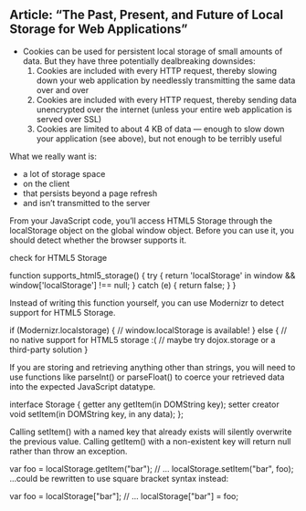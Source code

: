 ## Article:  “The Past, Present, and Future of Local Storage for Web Applications”

- Cookies can be used for persistent local storage of small amounts of data. But they have three potentially dealbreaking downsides:
    1. Cookies are included with every HTTP request, thereby slowing down your web application by needlessly transmitting the same data over and over
    2. Cookies are included with every HTTP request, thereby sending data unencrypted over the internet (unless your entire web application is served over SSL)
    3. Cookies are limited to about 4 KB of data — enough to slow down your application (see above), but not enough to be terribly useful

What we really want is:

- a lot of storage space
- on the client
- that persists beyond a page refresh
- and isn’t transmitted to the server

From your JavaScript code, you’ll access HTML5 Storage through the localStorage object on the global window object. Before you can use it, you should detect whether the browser supports it.

check for HTML5 Storage

function supports_html5_storage() {
  try {
    return 'localStorage' in window && window['localStorage'] !== null;
  } catch (e) {
    return false;
  }
}

Instead of writing this function yourself, you can use Modernizr to detect support for HTML5 Storage.

if (Modernizr.localstorage) {
  // window.localStorage is available!
} else {
  // no native support for HTML5 storage :(
  // maybe try dojox.storage or a third-party solution
}

If you are storing and retrieving anything other than strings, you will need to use functions like parseInt() or parseFloat() to coerce your retrieved data into the expected JavaScript datatype.

interface Storage {
  getter any getItem(in DOMString key);
  setter creator void setItem(in DOMString key, in any data);
};

Calling setItem() with a named key that already exists will silently overwrite the previous value. Calling getItem() with a non-existent key will return null rather than throw an exception.

var foo = localStorage.getItem("bar");
// ...
localStorage.setItem("bar", foo);
…could be rewritten to use square bracket syntax instead:

var foo = localStorage["bar"];
// ...
localStorage["bar"] = foo;



